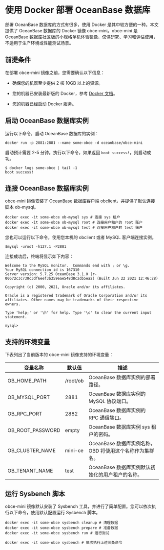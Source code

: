 使用 Docker 部署 OceanBase 数据库 
===============================================

部署 OceanBase 数据库的方式有很多，使用 Docker 是其中较方便的一种。本文提供了 OceanBase 数据库的 Docker 镜像 obce-mini。obce-mini 是 OceanBase 数据库社区版的小规格单机体验镜像，仅供研究、学习和评估使用，不适用于生产环境或性能测试场景。

前提条件 
-------------------------

在部署 obce-mini 镜像之前，您需要确认以下信息：

* 确保您的机器至少提供 2 核 10GB 以上的资源。

  

* 您的机器已安装最新版的 Docker，参考 [Docker 文档](https://docs.docker.com/get-docker/)。

  

* 您的机器已经启动 Docker 服务。

  




启动 OceanBase 数据库实例 
---------------------------------------

运行以下命令，启动 OceanBase 数据库的实例：

```unknow
docker run -p 2881:2881 --name some-obce -d oceanbase/obce-mini
```



启动预计需要 2-5 分钟。执行以下命令，如果返回 `boot success!`，则启动成功。

```unknow
$ docker logs some-obce | tail -1
boot success!
```



连接 OceanBase 数据库实例 
---------------------------------------

obce-mini 镜像安装了 OceanBase 数据库客户端 obclient，并提供了默认连接脚本 ob-mysql。

```unknow
docker exec -it some-obce ob-mysql sys # 连接 sys 租户
docker exec -it some-obce ob-mysql root # 连接用户租户的 root 账户
docker exec -it some-obce ob-mysql test # 连接用户租户的 test 账户
```



您也可以运行以下命令，使用您本机的 obclient 或者 MySQL 客户端连接实例。

```unknow
$mysql -uroot -h127.1 -P2881
```



连接成功后，终端将显示如下内容：

```unknow
Welcome to the MySQL monitor.  Commands end with ; or \g.
Your MySQL connection id is 167310
Server version: 5.7.25 OceanBase 3.1.0 (r-00672c3c730c3df6eef3b359eae548d8c2db5ea2) (Built Jun 22 2021 12:46:28)

Copyright (c) 2000, 2021, Oracle and/or its affiliates.

Oracle is a registered trademark of Oracle Corporation and/or its
affiliates. Other names may be trademarks of their respective
owners.

Type 'help;' or '\h' for help. Type '\c' to clear the current input statement.

mysql>
```



支持的环境变量 
----------------------------

下表列出了当前版本的 obce-mini 镜像支持的环境变量：


|       变量名称       |   默认值    |                 描述                  |
|------------------|----------|-------------------------------------|
| OB_HOME_PATH     | /root/ob | OceanBase 数据库实例的部署路径。               |
| OB_MYSQL_PORT    | 2881     | OceanBase 数据库实例的 MySQL 协议端口。        |
| OB_RPC_PORT      | 2882     | OceanBase 数据库实例的 RPC 通信端口。          |
| OB_ROOT_PASSWORD | empty    | OceanBase 数据库实例 sys 租户的密码。          |
| OB_CLUSTER_NAME  | mini-ce  | OceanBase 数据库实例名称，OBD 将使用这个名称作为集群名。 |
| OB_TENANT_NAME   | test     | OceanBase 数据库实例默认初始化的用户租户的名称。       |



运行 Sysbench 脚本 
-----------------------------------

obce-mini 镜像默认安装了 Sysbench 工具，并进行了简单配置。您可以依次执行以下命令，使用默认配置运行 Sysbench 脚本。

```unknow
docker exec -it some-obce sysbench cleanup # 清理数据
docker exec -it some-obce sysbench prepare # 准备数据
docker exec -it some-obce sysbench run # 进行测试

docker exec -it some-obce sysbench # 依次执行上述三条命令
```



